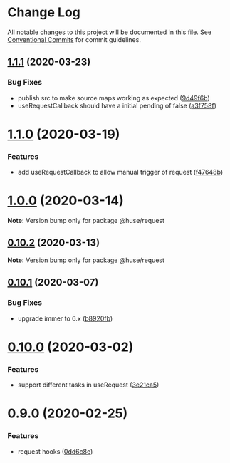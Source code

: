 # Change Log

All notable changes to this project will be documented in this file.
See [Conventional Commits](https://conventionalcommits.org) for commit guidelines.

## [1.1.1](https://github.com/ecomfe/react-hooks/compare/@huse/request@1.1.0...@huse/request@1.1.1) (2020-03-23)


### Bug Fixes

* publish src to make source maps working as expected ([9d49f6b](https://github.com/ecomfe/react-hooks/commit/9d49f6b294a445c302f05da958c6e427e7eae669))
* useRequestCallback should have a initial pending of false ([a3f758f](https://github.com/ecomfe/react-hooks/commit/a3f758f66afbc9330691e91aa654947605cbd6d5))





# [1.1.0](https://github.com/ecomfe/react-hooks/compare/@huse/request@0.10.1...@huse/request@1.1.0) (2020-03-19)


### Features

* add useRequestCallback to allow manual trigger of request ([f47648b](https://github.com/ecomfe/react-hooks/commit/f47648b8cba13f7b53ec70b8087438cda7ad42f3))





# [1.0.0](https://github.com/ecomfe/react-hooks/compare/@huse/request@0.10.1...@huse/request@1.0.0) (2020-03-14)

**Note:** Version bump only for package @huse/request





## [0.10.2](https://github.com/ecomfe/react-hooks/compare/@huse/request@0.10.1...@huse/request@0.10.2) (2020-03-13)

**Note:** Version bump only for package @huse/request





## [0.10.1](https://github.com/ecomfe/react-hooks/compare/@huse/request@0.10.0...@huse/request@0.10.1) (2020-03-07)


### Bug Fixes

* upgrade immer to 6.x ([b8920fb](https://github.com/ecomfe/react-hooks/commit/b8920fb67a14bd111b543efdcd58b67b8277ba46))





# [0.10.0](https://github.com/ecomfe/react-hooks/compare/@huse/request@0.9.0...@huse/request@0.10.0) (2020-03-02)


### Features

* support different tasks in useRequest ([3e21ca5](https://github.com/ecomfe/react-hooks/commit/3e21ca536d12a091d8c0ff9e857b07222963e782))





# 0.9.0 (2020-02-25)


### Features

* request hooks ([0dd6c8e](https://github.com/ecomfe/react-hooks/commit/0dd6c8ecd6efc5cf738074fcb7486554713d901e))
